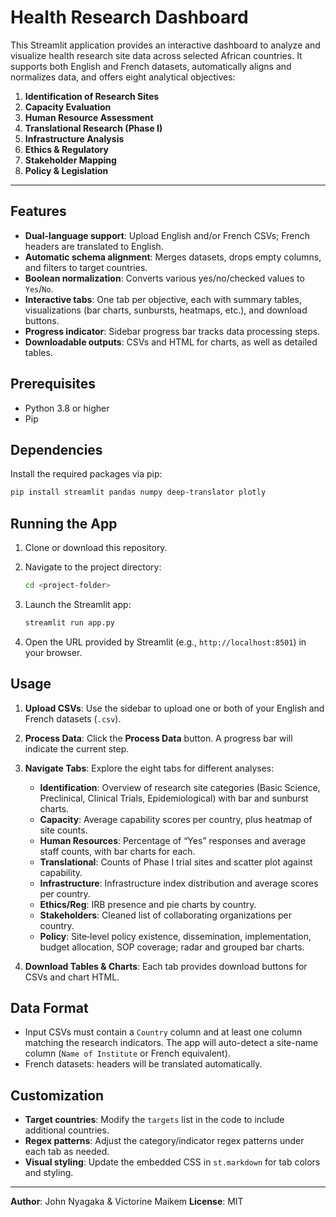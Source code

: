 # Health Research Dashboard

This Streamlit application provides an interactive dashboard to analyze and visualize health research site data across selected African countries. It supports both English and French datasets, automatically aligns and normalizes data, and offers eight analytical objectives:

1. **Identification of Research Sites**
2. **Capacity Evaluation**
3. **Human Resource Assessment**
4. **Translational Research (Phase I)**
5. **Infrastructure Analysis**
6. **Ethics & Regulatory**
7. **Stakeholder Mapping**
8. **Policy & Legislation**

---

## Features

* **Dual-language support**: Upload English and/or French CSVs; French headers are translated to English.
* **Automatic schema alignment**: Merges datasets, drops empty columns, and filters to target countries.
* **Boolean normalization**: Converts various yes/no/checked values to `Yes`/`No`.
* **Interactive tabs**: One tab per objective, each with summary tables, visualizations (bar charts, sunbursts, heatmaps, etc.), and download buttons.
* **Progress indicator**: Sidebar progress bar tracks data processing steps.
* **Downloadable outputs**: CSVs and HTML for charts, as well as detailed tables.

## Prerequisites

* Python 3.8 or higher
* Pip

## Dependencies

Install the required packages via pip:

```bash
pip install streamlit pandas numpy deep-translator plotly
```

## Running the App

1. Clone or download this repository.
2. Navigate to the project directory:

   ```bash
   cd <project-folder>
   ```
3. Launch the Streamlit app:

   ```bash
   streamlit run app.py
   ```
4. Open the URL provided by Streamlit (e.g., `http://localhost:8501`) in your browser.

## Usage

1. **Upload CSVs**: Use the sidebar to upload one or both of your English and French datasets (`.csv`).
2. **Process Data**: Click the **Process Data** button. A progress bar will indicate the current step.
3. **Navigate Tabs**: Explore the eight tabs for different analyses:

   * **Identification**: Overview of research site categories (Basic Science, Preclinical, Clinical Trials, Epidemiological) with bar and sunburst charts.
   * **Capacity**: Average capability scores per country, plus heatmap of site counts.
   * **Human Resources**: Percentage of “Yes” responses and average staff counts, with bar charts for each.
   * **Translational**: Counts of Phase I trial sites and scatter plot against capability.
   * **Infrastructure**: Infrastructure index distribution and average scores per country.
   * **Ethics/Reg**: IRB presence and pie charts by country.
   * **Stakeholders**: Cleaned list of collaborating organizations per country.
   * **Policy**: Site‐level policy existence, dissemination, implementation, budget allocation, SOP coverage; radar and grouped bar charts.
4. **Download Tables & Charts**: Each tab provides download buttons for CSVs and chart HTML.

## Data Format

* Input CSVs must contain a `Country` column and at least one column matching the research indicators. The app will auto-detect a site-name column (`Name of Institute` or French equivalent).
* French datasets: headers will be translated automatically.

## Customization

* **Target countries**: Modify the `targets` list in the code to include additional countries.
* **Regex patterns**: Adjust the category/indicator regex patterns under each tab as needed.
* **Visual styling**: Update the embedded CSS in `st.markdown` for tab colors and styling.

---

**Author**: John Nyagaka & Victorine Maikem
**License**: MIT
